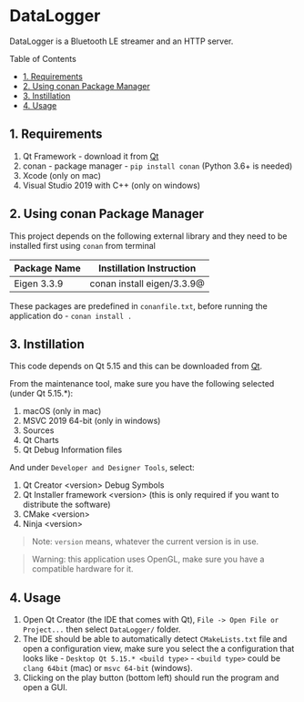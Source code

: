 # DataLogger

DataLogger is a Bluetooth LE streamer and an HTTP server.

Table of Contents

- [1. Requirements](#1-requirements)
- [2. Using conan Package Manager](#2-using-conan-package-manager)
- [3. Instillation](#3-instillation)
- [4. Usage](#4-usage)

## 1. Requirements

1. Qt Framework - download it from [Qt](https://qt.io)
2. conan - package manager - `pip install conan` (Python 3.6+ is needed)
3. Xcode (only on mac)
4. Visual Studio 2019 with C++ (only on windows)

## 2. Using conan Package Manager

This project depends on the following external library and they need to be installed first using `conan` from terminal

| Package Name | Instillation Instruction   |
|--------------|----------------------------|
| Eigen 3.3.9  | conan install eigen/3.3.9@ |

These packages are predefined in `conanfile.txt`, before running the application do - `conan install .`

## 3. Instillation

This code depends on Qt 5.15 and this can be downloaded from [Qt](https://qt.io).

From the maintenance tool, make sure you have the following selected (under Qt 5.15.*):

1. macOS (only in mac)
2. MSVC 2019 64-bit (only in windows)
3. Sources
4. Qt Charts
5. Qt Debug Information files

And under `Developer and Designer Tools`, select:

1. Qt Creator \<version\> Debug Symbols
2. Qt Installer framework \<version\> (this is only required if you want to distribute the software)
3. CMake \<version\>
4. Ninja \<version\>

> Note: `version` means, whatever the current version is in use.

> Warning: this application uses OpenGL, make sure you have a compatible hardware for it.

## 4. Usage

1. Open Qt Creator (the IDE that comes with Qt), `File -> Open File or Project...` then select `DataLogger/` folder. 
2. The IDE should be able to automatically detect `CMakeLists.txt` file and open a configuration view, make sure you select the a configuration that looks like - `Desktop Qt 5.15.* <build type>` - `<build type>` could be `clang 64bit` (mac) or `msvc 64-bit` (windows).
3. Clicking on the play button (bottom left) should run the program and open a GUI.